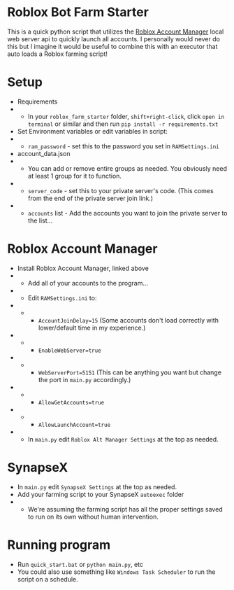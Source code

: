 # Roblox Bot Farm Starter
This is a quick python script that utilizes the [Roblox Account Manager](https://github.com/ic3w0lf22/Roblox-Account-Manager) local web server api to quickly launch all accounts. I personally would never do this but I imagine it would be useful to combine this with an executor that auto loads a Roblox farming script!

# Setup
* Requirements
* * In your `roblox_farm_starter` folder, `shift+right-click`, click `open in terminal` or similar and then run `pip install -r requirements.txt`
* Set Environment variables or edit variables in script:
* * `ram_password` - set this to the password you set in `RAMSettings.ini`
* account_data.json
* * You can add or remove entire groups as needed. You obviously need at least 1 group for it to function.
* * `server_code` - set this to your private server's code. (This comes from the end of the private server join link.)
* * `accounts` list - Add the accounts you want to join the private server to the list...

# Roblox Account Manager
* Install Roblox Account Manager, linked above
* * Add all of your accounts to the program...
* * Edit `RAMSettings.ini` to:
* * * `AccountJoinDelay=15` (Some accounts don't load correctly with lower/default time in my experience.)
* * * `EnableWebServer=true`
* * * `WebServerPort=5151` (This can be anything you want but change the port in `main.py` accordingly.)
* * * `AllowGetAccounts=true`
* * * `AllowLaunchAccount=true`
* * In `main.py` edit `Roblox Alt Manager Settings` at the top as needed.

# SynapseX
* In `main.py` edit `SynapseX Settings` at the top as needed.
* Add your farming script to your SynapseX `autoexec` folder
* * We're assuming the farming script has all the proper settings saved to run on its own without human intervention.

# Running program
* Run `quick_start.bat` or `python main.py`, etc
* You could also use something like `Windows Task Scheduler` to run the script on a schedule.
